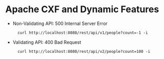 Apache CXF and Dynamic Features
==============

- Non-Validating API: 500 Internal Server Error  

        curl http://localhost:8080/rest/api/v1/people?count=-1 -i

- Validating API: 400 Bad Request

        curl http://localhost:8080/rest/api/v2/people?count=100 -i

